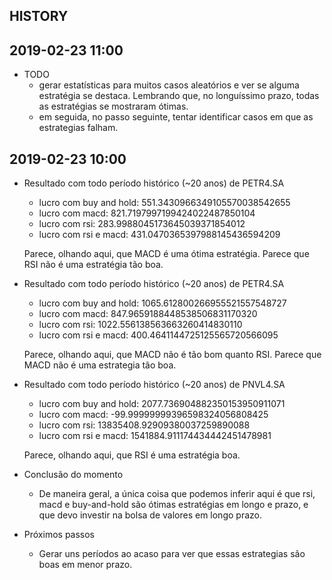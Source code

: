 
HISTORY
-------

2019-02-23 11:00
---

- TODO
    - gerar estatísticas para muitos casos aleatórios e ver se alguma
      estratégia se destaca. Lembrando que, no longuíssimo prazo, 
      todas as estratégias se mostraram ótimas.
    - em seguida, no passo seguinte, tentar identificar casos em que 
      as estrategias falham.


2019-02-23 10:00
---

- Resultado com todo período histórico (~20 anos) de PETR4.SA

    - lucro com buy and hold: 551.3430966349105570038542655
    - lucro com macd: 821.7197997199424022487850104
    - lucro com rsi: 283.9988045173645039371854012
    - lucro com rsi e macd: 431.0470365397988145436594209
 
    Parece, olhando aqui, que MACD é uma ótima estratégia. Parece que RSI não é uma
    estratégia tão boa.
 
 
- Resultado com todo período histórico (~20 anos) de PETR4.SA
    - lucro com buy and hold: 1065.612800266955521557548727
    - lucro com macd: 847.9659188448538506831170320
    - lucro com rsi: 1022.556138563663260414830110
    - lucro com rsi e macd: 400.4641144725125565720566095

    Parece, olhando aqui, que MACD não é tão bom quanto RSI. Parece que
    MACD não é uma estrategia tão boa.
    
- Resultado com todo período histórico (~20 anos) de PNVL4.SA
    - lucro com buy and hold: 2077.736904882350153950911071
    - lucro com macd: -99.99999999396598324056808425
    - lucro com rsi: 13835408.92909380037259890088
    - lucro com rsi e macd: 1541884.911174434442451478981

    Parece, olhando aqui, que RSI é uma estratégia boa.
    
- Conclusão do momento 
    - De maneira geral, a única coisa que podemos inferir aqui é que rsi, macd
    e buy-and-hold são ótimas estratégias em longo e prazo, e que devo
    investir na bolsa de valores em longo prazo.
    
- Próximos passos

    - Gerar uns períodos ao acaso para ver que essas estrategias são boas 
    em menor prazo.
